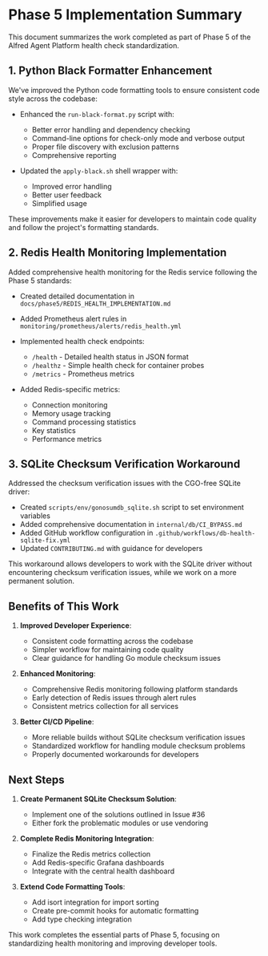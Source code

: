 # Phase 5 Implementation Summary

This document summarizes the work completed as part of Phase 5 of the Alfred Agent Platform health check standardization.

## 1. Python Black Formatter Enhancement

We've improved the Python code formatting tools to ensure consistent code style across the codebase:

- Enhanced the `run-black-format.py` script with:
  - Better error handling and dependency checking
  - Command-line options for check-only mode and verbose output
  - Proper file discovery with exclusion patterns
  - Comprehensive reporting

- Updated the `apply-black.sh` shell wrapper with:
  - Improved error handling
  - Better user feedback
  - Simplified usage

These improvements make it easier for developers to maintain code quality and follow the project's formatting standards.

## 2. Redis Health Monitoring Implementation

Added comprehensive health monitoring for the Redis service following the Phase 5 standards:

- Created detailed documentation in `docs/phase5/REDIS_HEALTH_IMPLEMENTATION.md`
- Added Prometheus alert rules in `monitoring/prometheus/alerts/redis_health.yml`
- Implemented health check endpoints:
  - `/health` - Detailed health status in JSON format
  - `/healthz` - Simple health check for container probes
  - `/metrics` - Prometheus metrics

- Added Redis-specific metrics:
  - Connection monitoring
  - Memory usage tracking
  - Command processing statistics
  - Key statistics
  - Performance metrics

## 3. SQLite Checksum Verification Workaround

Addressed the checksum verification issues with the CGO-free SQLite driver:

- Created `scripts/env/gonosumdb_sqlite.sh` script to set environment variables
- Added comprehensive documentation in `internal/db/CI_BYPASS.md`
- Added GitHub workflow configuration in `.github/workflows/db-health-sqlite-fix.yml`
- Updated `CONTRIBUTING.md` with guidance for developers

This workaround allows developers to work with the SQLite driver without encountering checksum verification issues, while we work on a more permanent solution.

## Benefits of This Work

1. **Improved Developer Experience**:
   - Consistent code formatting across the codebase
   - Simpler workflow for maintaining code quality
   - Clear guidance for handling Go module checksum issues

2. **Enhanced Monitoring**:
   - Comprehensive Redis monitoring following platform standards
   - Early detection of Redis issues through alert rules
   - Consistent metrics collection for all services

3. **Better CI/CD Pipeline**:
   - More reliable builds without SQLite checksum verification issues
   - Standardized workflow for handling module checksum problems
   - Properly documented workarounds for developers

## Next Steps

1. **Create Permanent SQLite Checksum Solution**:
   - Implement one of the solutions outlined in Issue #36
   - Either fork the problematic modules or use vendoring

2. **Complete Redis Monitoring Integration**:
   - Finalize the Redis metrics collection
   - Add Redis-specific Grafana dashboards
   - Integrate with the central health dashboard

3. **Extend Code Formatting Tools**:
   - Add isort integration for import sorting
   - Create pre-commit hooks for automatic formatting
   - Add type checking integration

This work completes the essential parts of Phase 5, focusing on standardizing health monitoring and improving developer tools.